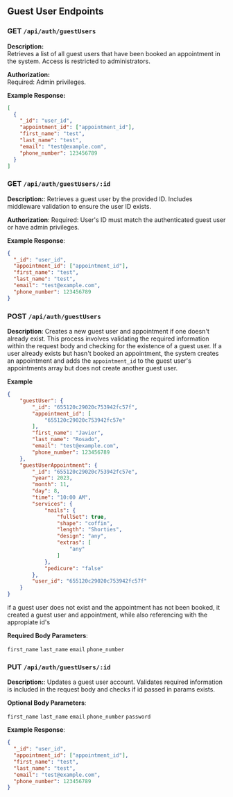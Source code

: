 ## Guest User Endpoints

### GET `/api/auth/guestUsers`

**Description:**  
Retrieves a list of all guest users that have been booked an appointment in the system. Access is restricted to administrators.

**Authorization:**  
Required: Admin privileges.

**Example Response:**

```json
[
  {
    "_id": "user_id",
    "appointment_id": ["appointment_id"],
    "first_name": "test",
    "last_name": "test",
    "email": "test@example.com",
    "phone_number": 123456789
  }
]
```

### GET `/api/auth/guestUsers/:id`

**Description:**:
  Retrieves a guest user by the provided ID. Includes middleware validation to ensure the user ID exists.

**Authorization**:
  Required: User's ID must match the authenticated guest user or have admin privileges.

**Example Response**:

```json
{
  "_id": "user_id",
  "appointment_id": ["appointment_id"],
  "first_name": "test",
  "last_name": "test",
  "email": "test@example.com",
  "phone_number": 123456789
}
```

### POST `/api/auth/guestUsers`

**Description**:
Creates a new guest user and appointment if one doesn't already exist. This process involves validating the required information within the request body and checking for the existence of a guest user. If a user already exists but hasn't booked an appointment, the system creates an appointment and adds the `appointment_id` to the guest user's appointments array but does not create another guest user.

**Example**

```json
{
    "guestUser": {
        "_id": "655120c29020c753942fc57f",
        "appointment_id": [
            "655120c29020c753942fc57e"
        ],
        "first_name": "Javier",
        "last_name": "Rosado",
        "email": "test@example.com",
        "phone_number": 123456789
    },
    "guestUserAppointment": {
        "_id": "655120c29020c753942fc57e",
        "year": 2023,
        "month": 11,
        "day": 8,
        "time": "10:00 AM",
        "services": {
            "nails": {
                "fullSet": true,
                "shape": "coffin",
                "length": "Shorties",
                "design": "any",
                "extras": [
                    "any"
                ]
            },
            "pedicure": "false"
        },
        "user_id": "655120c29020c753942fc57f"
    }
}
```

if a guest user does not exist and the appointment has not been booked, it created a guest user and appointment, while also referencing with the appropiate id's

**Required Body Parameters**:

  `first_name`
  `last_name`
  `email`
  `phone_number` 

### PUT `/api/auth/guestUsers/:id`

**Description:**:
Updates a guest user account. Validates required information is included in the request body and checks if id passed in params exists.

**Optional Body Parameters**:

    
  `first_name`
  `last_name`
  `email`
  `phone_number` 
  `password`

**Example Response**:

```json
{
  "_id": "user_id",
  "appointment_id": ["appointment_id"],
  "first_name": "test",
  "last_name": "test",
  "email": "test@example.com",
  "phone_number": 123456789
}
```

